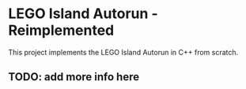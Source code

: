 # LEGO Island Autorun - Reimplemented

This project implements the LEGO Island Autorun in C++ from scratch.

## TODO: add more info here
